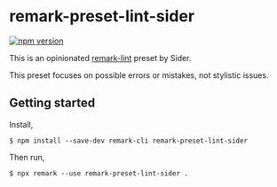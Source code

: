 # remark-preset-lint-sider

[![npm version](https://badge.fury.io/js/remark-preset-lint-sider.svg)](https://badge.fury.io/js/remark-preset-lint-sider)

This is an opinionated [remark-lint](https://github.com/remarkjs/remark-lint) preset by Sider.

This preset focuses on possible errors or mistakes, not stylistic issues.

## Getting started

Install,

```shell-session
$ npm install --save-dev remark-cli remark-preset-lint-sider
```

Then run,

```shell-session
$ npx remark --use remark-preset-lint-sider .
```
